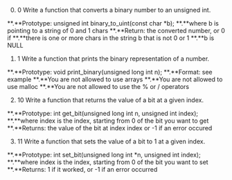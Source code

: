 0. 0
Write a function that converts a binary number to an unsigned int.

  **.**Prototype: unsigned int binary_to_uint(const char *b);
  **.**where b is pointing to a string of 0 and 1 chars
  **.**Return: the converted number, or 0 if
  **.**there is one or more chars in the string b that is not 0 or 1
  **.**b is NULL

1. 1
Write a function that prints the binary representation of a number.

  **.**Prototype: void print_binary(unsigned long int n);
  **.**Format: see example
  **.**You are not allowed to use arrays
  **.**You are not allowed to use malloc
  **.**You are not allowed to use the % or / operators


2. 10
Write a function that returns the value of a bit at a given index.

 **.**Prototype: int get_bit(unsigned long int n, unsigned int index);
 **.**where index is the index, starting from 0 of the bit you want to get
 **.**Returns: the value of the bit at index index or -1 if an error occured

3. 11
Write a function that sets the value of a bit to 1 at a given index.

  **.**Prototype: int set_bit(unsigned long int *n, unsigned int index);
  **.**where index is the index, starting from 0 of the bit you want to set
  **.**Returns: 1 if it worked, or -1 if an error occurred

